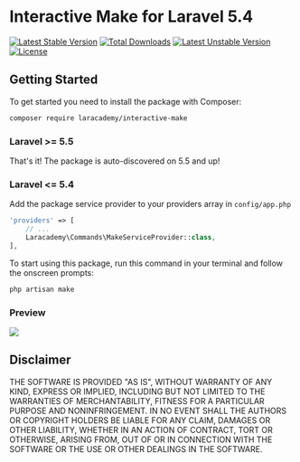 # Interactive Make for Laravel 5.4

[![Latest Stable Version](https://poser.pugx.org/laracademy/interactive-make/v/stable)](https://packagist.org/packages/laracademy/interactive-make)  [![Total Downloads](https://poser.pugx.org/laracademy/interactive-make/downloads)](https://packagist.org/packages/laracademy/interactive-make) [![Latest Unstable Version](https://poser.pugx.org/laracademy/interactive-make/v/unstable)](https://packagist.org/packages/laracademy/interactive-make) [![License](https://poser.pugx.org/laracademy/interactive-make/license)](https://packagist.org/packages/laracademy/interactive-make)

## Getting Started

To get started you need to install the package with Composer:

```bash
composer require laracademy/interactive-make
```

### Laravel >= 5.5

That's it! The package is auto-discovered on 5.5 and up!

### Laravel <= 5.4

Add the package service provider to your providers array in `config/app.php`

```php
'providers' => [
    // ...
    Laracademy\Commands\MakeServiceProvider::class,
],
```

To start using this package, run this command in your terminal and follow the onscreen prompts:

```bash
php artisan make
```

### Preview

![](http://i.imgur.com/qR8AQ4U.gif)



## Disclaimer

THE SOFTWARE IS PROVIDED "AS IS", WITHOUT WARRANTY OF ANY KIND, EXPRESS OR IMPLIED, INCLUDING BUT NOT LIMITED TO THE WARRANTIES OF MERCHANTABILITY, FITNESS FOR A PARTICULAR PURPOSE AND NONINFRINGEMENT. IN NO EVENT SHALL THE AUTHORS OR COPYRIGHT HOLDERS BE LIABLE FOR ANY CLAIM, DAMAGES OR OTHER LIABILITY, WHETHER IN AN ACTION OF CONTRACT, TORT OR OTHERWISE, ARISING FROM, OUT OF OR IN CONNECTION WITH THE SOFTWARE OR THE USE OR OTHER DEALINGS IN THE SOFTWARE.
